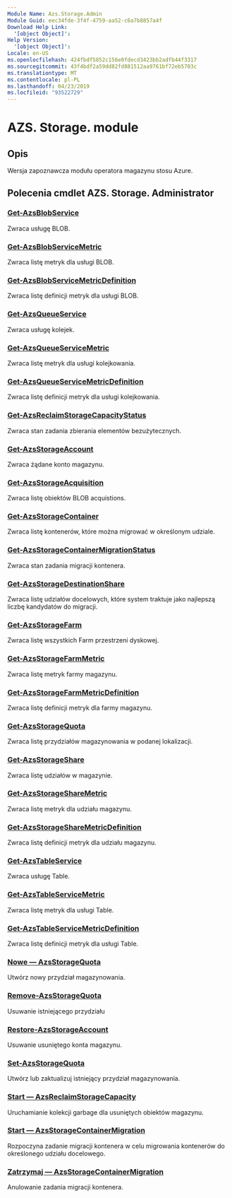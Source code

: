 ```yaml
---
Module Name: Azs.Storage.Admin
Module Guid: eec34fde-3f4f-4759-aa52-c6a7b8857a4f
Download Help Link:
  '[object Object]': 
Help Version:
  '[object Object]': 
Locale: en-US
ms.openlocfilehash: 424fbdf5852c156e0fdecd3423bb2adfb44f3317
ms.sourcegitcommit: 43f4bdf2a59dd82fd881512aa9761bf72eb5703c
ms.translationtype: MT
ms.contentlocale: pl-PL
ms.lasthandoff: 04/23/2019
ms.locfileid: "93522729"
---
```

# AZS. Storage. module
## Opis
Wersja zapoznawcza modułu operatora magazynu stosu Azure.

## Polecenia cmdlet AZS. Storage. Administrator
### [Get-AzsBlobService](Get-AzsBlobService.md)
Zwraca usługę BLOB.

### [Get-AzsBlobServiceMetric](Get-AzsBlobServiceMetric.md)
Zwraca listę metryk dla usługi BLOB.

### [Get-AzsBlobServiceMetricDefinition](Get-AzsBlobServiceMetricDefinition.md)
Zwraca listę definicji metryk dla usługi BLOB.

### [Get-AzsQueueService](Get-AzsQueueService.md)
Zwraca usługę kolejek.

### [Get-AzsQueueServiceMetric](Get-AzsQueueServiceMetric.md)
Zwraca listę metryk dla usługi kolejkowania.

### [Get-AzsQueueServiceMetricDefinition](Get-AzsQueueServiceMetricDefinition.md)
Zwraca listę definicji metryk dla usługi kolejkowania.

### [Get-AzsReclaimStorageCapacityStatus](Get-AzsReclaimStorageCapacityStatus.md)
Zwraca stan zadania zbierania elementów bezużytecznych.

### [Get-AzsStorageAccount](Get-AzsStorageAccount.md)
Zwraca żądane konto magazynu.

### [Get-AzsStorageAcquisition](Get-AzsStorageAcquisition.md)
Zwraca listę obiektów BLOB acquistions.

### [Get-AzsStorageContainer](Get-AzsStorageContainer.md)
Zwraca listę kontenerów, które można migrować w określonym udziale.

### [Get-AzsStorageContainerMigrationStatus](Get-AzsStorageContainerMigrationStatus.md)
Zwraca stan zadania migracji kontenera.

### [Get-AzsStorageDestinationShare](Get-AzsStorageDestinationShare.md)
Zwraca listę udziałów docelowych, które system traktuje jako najlepszą liczbę kandydatów do migracji.

### [Get-AzsStorageFarm](Get-AzsStorageFarm.md)
Zwraca listę wszystkich Farm przestrzeni dyskowej.

### [Get-AzsStorageFarmMetric](Get-AzsStorageFarmMetric.md)
Zwraca listę metryk farmy magazynu.

### [Get-AzsStorageFarmMetricDefinition](Get-AzsStorageFarmMetricDefinition.md)
Zwraca listę definicji metryk dla farmy magazynu.

### [Get-AzsStorageQuota](Get-AzsStorageQuota.md)
Zwraca listę przydziałów magazynowania w podanej lokalizacji.

### [Get-AzsStorageShare](Get-AzsStorageShare.md)
Zwraca listę udziałów w magazynie.

### [Get-AzsStorageShareMetric](Get-AzsStorageShareMetric.md)
Zwraca listę metryk dla udziału magazynu.

### [Get-AzsStorageShareMetricDefinition](Get-AzsStorageShareMetricDefinition.md)
Zwraca listę definicji metryk dla udziału magazynu.

### [Get-AzsTableService](Get-AzsTableService.md)
Zwraca usługę Table.

### [Get-AzsTableServiceMetric](Get-AzsTableServiceMetric.md)
Zwraca listę metryk dla usługi Table.

### [Get-AzsTableServiceMetricDefinition](Get-AzsTableServiceMetricDefinition.md)
Zwraca listę definicji metryk dla usługi Table.

### [Nowe — AzsStorageQuota](New-AzsStorageQuota.md)
Utwórz nowy przydział magazynowania.

### [Remove-AzsStorageQuota](Remove-AzsStorageQuota.md)
Usuwanie istniejącego przydziału

### [Restore-AzsStorageAccount](Restore-AzsStorageAccount.md)
Usuwanie usuniętego konta magazynu.

### [Set-AzsStorageQuota](Set-AzsStorageQuota.md)
Utwórz lub zaktualizuj istniejący przydział magazynowania.

### [Start — AzsReclaimStorageCapacity](Start-AzsReclaimStorageCapacity.md)
Uruchamianie kolekcji garbage dla usuniętych obiektów magazynu.

### [Start — AzsStorageContainerMigration](Start-AzsStorageContainerMigration.md)
Rozpoczyna zadanie migracji kontenera w celu migrowania kontenerów do określonego udziału docelowego.

### [Zatrzymaj — AzsStorageContainerMigration](Stop-AzsStorageContainerMigration.md)
Anulowanie zadania migracji kontenera.

